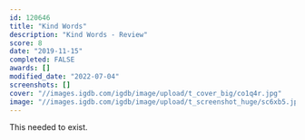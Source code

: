 ```yaml
---
id: 120646
title: "Kind Words"
description: "Kind Words - Review"
score: 8
date: "2019-11-15"
completed: FALSE
awards: []
modified_date: "2022-07-04"
screenshots: []
cover: "//images.igdb.com/igdb/image/upload/t_cover_big/co1q4r.jpg"
image: "//images.igdb.com/igdb/image/upload/t_screenshot_huge/sc6xb5.jpg"
---
```

This needed to exist.